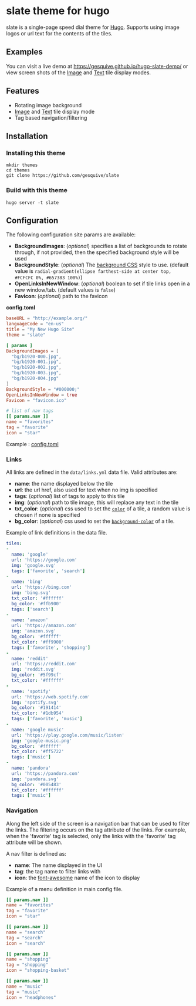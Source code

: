 # slate theme for hugo


slate is a single-page speed dial theme for [Hugo](http://gohugo.io/). Supports using image logos or url text for the contents of the tiles.


## Examples

You can visit a live demo at https://gesquive.github.io/hugo-slate-demo/ or view
screen shots of the [Image](https://raw.githubusercontent.com/gesquive/slate/master/images/icon_tiles.png) and [Text](https://raw.githubusercontent.com/gesquive/slate/master/images/text_tiles.png) tile display modes.

## Features
 - Rotating image background
 - [Image](https://raw.githubusercontent.com/gesquive/slate/master/images/icon_tiles.png) and [Text](https://raw.githubusercontent.com/gesquive/slate/master/images/text_tiles.png) tile display mode
 - Tag based navigation/filtering


## Installation

### Installing this theme

    mkdir themes
    cd themes
    git clone https://github.com/gesquive/slate

### Build with this theme

    hugo server -t slate

## Configuration

The following configuration site params are available:

- **BackgroundImages**: (_optional_) specifies a list of backgrounds to rotate through, if not provided, then the specified background style will be used
- **BackgroundStyle**: (_optional_) The [background CSS](https://developer.mozilla.org/en-US/docs/Web/CSS/background) style to use. (default value is `radial-gradient(ellipse farthest-side at center top, #FCFCFC 0%, #657383 100%)`)
- **OpenLinksInNewWindow**: (_optional_) boolean to set if tile links open in a new window/tab. (default values is `false`)
- **Favicon**: (_optional_) path to the favicon

**config.toml**

``` toml
baseURL = "http://example.org/"
languageCode = "en-us"
title = "My New Hugo Site"
theme = "slate"

[ params ]
BackgroundImages = [
  "bg/b1920-000.jpg",
  "bg/b1920-001.jpg",
  "bg/b1920-002.jpg",
  "bg/b1920-003.jpg",
  "bg/b1920-004.jpg"
]
BackgroundStyle = "#000000;"
OpenLinksInNewWindow = true
Favicon = "favicon.ico"

# list of nav tags
[[ params.nav ]]
name = "favorites"
tag = "favorite"
icon = "star"

```

Example : [config.toml](https://github.com/gesquive/hugo-slate-demo/blob/master/config.toml)

### Links

All links are defined in the `data/links.yml` data file. Valid attributes are:

- **name**: the name displayed below the tile
- **url**: the url href, also used for text when no img is specified
- **tags**: (_optional_) list of tags to apply to this tile
- **img**: (_optional_) path to tile image, this will replace any text in the tile
-  **txt_color**: (_optional_) css used to set the [`color`](https://developer.mozilla.org/en-US/docs/Web/CSS/color) of a tile, a random value is chosen if none is specified
- **bg_color**: (_optional_) css used to set the [`background-color`](https://developer.mozilla.org/en-US/docs/Web/CSS/background-color) of a tile.

Example of link definitions in the data file.

``` yaml
tiles:
-
  name: 'google'
  url: 'https://google.com'
  img: 'google.svg'
  tags: ['favorite', 'search']
-
  name: 'bing'
  url: 'https://bing.com'
  img: 'bing.svg'
  txt_color: '#ffffff'
  bg_color: '#ffb900'
  tags: ['search']
-
  name: 'amazon'
  url: 'https://amazon.com'
  img: 'amazon.svg'
  bg_color: '#ffffff'
  txt_color: '#ff9900'
  tags: ['favorite', 'shopping']
-
  name: 'reddit'
  url: 'https://reddit.com'
  img: 'reddit.svg'
  bg_color: '#5f99cf'
  txt_color: '#ffffff'
-
  name: 'spotify'
  url: 'https://web.spotify.com'
  img: 'spotify.svg'
  bg_color: '#191414'
  txt_color: '#1db954'
  tags: ['favorite', 'music']
-
  name: 'google music'
  url: 'https://play.google.com/music/listen'
  img: 'google-music.png'
  bg_color: '#ffffff'
  txt_color: '#ff5722'
  tags: ['music']
-
  name: 'pandora'
  url: 'https://pandora.com'
  img: 'pandora.svg'
  bg_color: '#005483'
  txt_color: '#ffffff'
  tags: ['music']
```

### Navigation

Along the left side of the screen is a navigation bar that can be used to filter the links. The filtering occurs on the tag attribute of the links. For example, when the 'favorite' tag is selected, only the links with the 'favorite' tag attribute will be shown.

A nav filter is defined as:

- **name**: The name displayed in the UI
- **tag**: the tag name to filter links with
- **icon**: the [font-awesome](http://fontawesome.io/icons/) name of the icon to display

Example of a menu definition in main config file.


``` toml
[[ params.nav ]]
name = "favorites"
tag = "favorite"
icon = "star"

[[ params.nav ]]
name = "search"
tag = "search"
icon = "search"

[[ params.nav ]]
name = "shopping"
tag = "shopping"
icon = "shopping-basket"

[[ params.nav ]]
name = "music"
tag = "music"
icon = "headphones"
```
